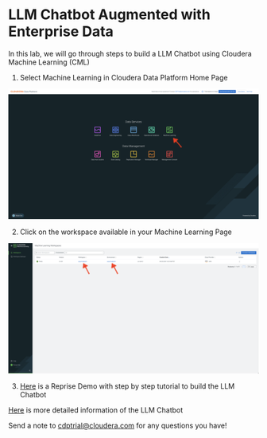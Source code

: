 # LLM Chatbot Augmented with Enterprise Data 

In this lab, we will go through steps to build a LLM Chatbot using Cloudera Machine Learning (CML)

1. Select Machine Learning in Cloudera Data Platform Home Page

![Screen_Shot_2023_04_24_at_11_42_33_PM.png](images/Screen_Shot_2023_04_24_at_11_42_33_PM.png)

2. Click on the workspace available in your Machine Learning Page 

![Screen_Shot_2023_04_24_at_11_37_42_PM.png](images/Screen_Shot_2023_04_24_at_11_37_42_PM.png)

3. [Here](https://app.getreprise.com/launch/MXxjDe6/) is a Reprise Demo with step by step tutorial to build the LLM Chatbot


[Here](https://github.com/cloudera/CML_AMP_LLM_Chatbot_Augmented_with_Enterprise_Data) is more detailed information of the LLM Chatbot

Send a note to cdptrial@cloudera.com for any questions you have!
